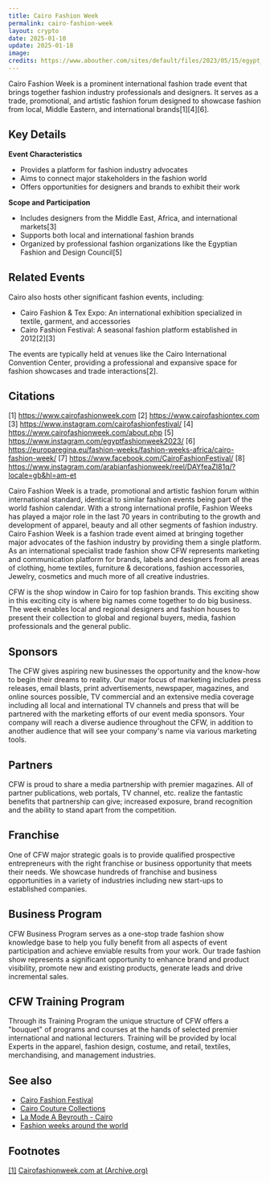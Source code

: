 ```yaml
---
title: Cairo Fashion Week
permalink: cairo-fashion-week
layout: crypto
date: 2025-01-10
update: 2025-01-18
image:
credits: https://www.abouther.com/sites/default/files/2023/05/15/egypt_fashion_week.jpg
---
```


Cairo Fashion Week is a prominent international fashion trade event that brings together fashion industry professionals and designers. It serves as a trade, promotional, and artistic fashion forum designed to showcase fashion from local, Middle Eastern, and international brands[1][4][6].

## Key Details

**Event Characteristics**
- Provides a platform for fashion industry advocates
- Aims to connect major stakeholders in the fashion world
- Offers opportunities for designers and brands to exhibit their work

**Scope and Participation**
- Includes designers from the Middle East, Africa, and international markets[3]
- Supports both local and international fashion brands
- Organized by professional fashion organizations like the Egyptian Fashion and Design Council[5]

## Related Events

Cairo also hosts other significant fashion events, including:
- Cairo Fashion & Tex Expo: An international exhibition specialized in textile, garment, and accessories
- Cairo Fashion Festival: A seasonal fashion platform established in 2012[2][3]

The events are typically held at venues like the Cairo International Convention Center, providing a professional and expansive space for fashion showcases and trade interactions[2].

## Citations

[1] https://www.cairofashionweek.com
[2] https://www.cairofashiontex.com
[3] https://www.instagram.com/cairofashionfestival/
[4] https://www.cairofashionweek.com/about.php
[5] https://www.instagram.com/egyptfashionweek2023/
[6] https://europaregina.eu/fashion-weeks/fashion-weeks-africa/cairo-fashion-week/
[7] https://www.facebook.com/CairoFashionFestival/
[8] https://www.instagram.com/arabianfashionweek/reel/DAYfeaZI81q/?locale=gb&hl=am-et

Cairo Fashion Week is a trade, promotional and artistic fashion forum within international standard, identical to similar fashion events being part of the world fashion calendar. With a strong international profile, Fashion Weeks has played a major role in the last 70 years in contributing to the growth and development of apparel, beauty and all other segments of fashion industry. Cairo Fashion Week is a fashion trade event aimed at bringing together major advocates of the fashion industry by providing them a single platform. As an international specialist trade fashion show CFW represents marketing and communication platform for brands, labels and designers from all areas of clothing, home textiles, furniture & decorations, fashion accessories, Jewelry, cosmetics and much more of all creative industries.

CFW is the shop window in Cairo for top fashion brands. This exciting show in this exciting city is where big names come together to do big business. The week enables local and regional designers and fashion houses to present their collection to global and regional buyers, media, fashion professionals and the general public.

## Sponsors

The CFW gives aspiring new businesses the opportunity and the know-how to begin their dreams to reality. Our major focus of marketing includes press releases, email blasts, print advertisements, newspaper, magazines, and online sources possible, TV commercial and an extensive media coverage including all local and international TV channels and press that will be partnered with the marketing efforts of our event media sponsors. Your company will reach a diverse audience throughout the CFW, in addition to another audience that will see your company's name via various marketing tools.


## Partners

CFW is proud to share a media partnership with premier magazines. All of partner publications, web portals, TV channel, etc. realize the fantastic benefits that partnership can give; increased exposure, brand recognition and the ability to stand apart from the competition.


## Franchise

One of CFW major strategic goals is to provide qualified prospective entrepreneurs with the right franchise or business opportunity that meets their needs. We showcase hundreds of franchise and business opportunities in a variety of industries including new start-ups to established companies.


## Business Program

CFW Business Program serves as a one-stop trade fashion show knowledge base to help you fully benefit from all aspects of event participation and achieve enviable results from your work. Our trade fashion show represents a significant opportunity to enhance brand and product visibility, promote new and existing products, generate leads and drive incremental sales.


## CFW Training Program

Through its Training Program the unique structure of CFW offers a "bouquet" of programs and courses at the hands of selected premier international and national lecturers. Training will be provided by local Experts in the apparel, fashion design, costume, and retail, textiles, merchandising, and management industries.

## See also

+ [Cairo Fashion Festival](cairo-fashion-festival)
+ [Cairo Couture Collections](cairo-couture-collections)
+ [La Mode A Beyrouth - Cairo](mode-a-beyrouth-cairo-la)
+ [Fashion weeks around the world](fashion-weeks-around-the-world)

## Footnotes

[[1]](#a1) <span id="f1"></span> [Cairofashionweek.com at (Archive.org)](https://web.archive.org/web/*/www.cairofashionweek.com)
